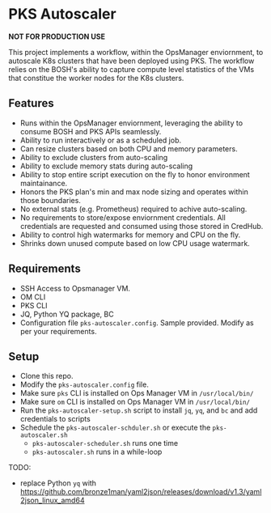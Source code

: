 # PKS Autoscaler

**NOT FOR PRODUCTION USE**

This project implements a workflow, within the OpsManager enviornment, to autoscale K8s clusters that have been deployed using PKS. The workflow relies on the BOSH's ability to capture compute level statistics of the VMs that constitue the worker nodes for the K8s clusters. 

## Features

* Runs within the OpsManager enviornment, leveraging the ability to consume BOSH and PKS APIs seamlessly. 
* Ability to run interactively or as a scheduled job. 
* Can resize clusters based on both CPU and memory parameters. 
* Ability to exclude clusters from auto-scaling
* Ability to exclude memory stats during auto-scaling
* Ability to stop entire script execution on the fly to honor environment maintainance.
* Honors the PKS plan's min and max node sizing and operates within those boundaries. 
* No external stats (e.g. Prometheus) required to achive auto-scaling.
* No requirements to store/expose enviornment credentials. All credentials are requested and consumed using those stored in CredHub. 
* Ability to control high watermarks for memory and CPU on the fly. 
* Shrinks down unused compute based on low CPU usage watermark.

## Requirements

* SSH Access to Opsmanager VM.
* OM CLI
* PKS CLI
* JQ, Python YQ package, BC
* Configuration file `pks-autoscaler.config`. Sample provided. Modify as per your requirements.
 
 ## Setup

* Clone this repo.
* Modify the `pks-autoscaler.config` file.
* Make sure `pks` CLI is installed on Ops Manager VM in `/usr/local/bin/`
* Make sure `om` CLI is installed on Ops Manager VM in `/usr/local/bin/`
* Run the `pks-autoscaler-setup.sh` script to install `jq`, `yq`, and `bc` and add credentials to scripts
* Schedule the `pks-autoscaler-schduler.sh` or execute the `pks-autoscaler.sh`
    * `pks-autoscaler-scheduler.sh` runs one time
    * `pks-autoscaler.sh` runs in a while-loop

TODO:
* replace Python `yq` with https://github.com/bronze1man/yaml2json/releases/download/v1.3/yaml2json_linux_amd64